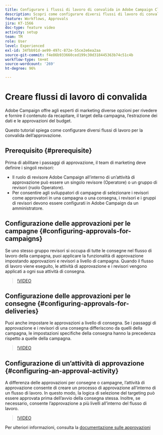 ```yaml
---
title: Configurare i flussi di lavoro di convalida in Adobe Campaign Classic
description: Scopri come configurare diversi flussi di lavoro di convalida dell’approvazione.
feature: Workflows, Approvals
jira: KT-1566
doc-type: feature video
activity: setup
team: TM
role: User
level: Experienced
exl-id: 34fbb91d-ae99-497c-872e-55ce2e6ea2aa
source-git-commit: f4e86b933660ced199c30d318445363b74c51c4b
workflow-type: tm+mt
source-wordcount: '269'
ht-degree: 96%

---
```



# Creare flussi di lavoro di convalida

Adobe Campaign offre agli esperti di marketing diverse opzioni per rivedere e fornire il contenuto da recapitare, il target della campagna, l’estrazione dei dati e le approvazioni del budget.

Questo tutorial spiega come configurare diversi flussi di lavoro per la convalida dell’approvazione.

## Prerequisito {#prerequisite}

Prima di abilitare i passaggi di approvazione, il team di marketing deve definire i singoli revisori:

* Il ruolo di revisore Adobe Campaign all’interno di un’attività di approvazione può essere un singolo revisore (Operatore) o un gruppo di revisori (ruolo Operatore).
* Per consentire agli sviluppatori di campagne di selezionare i revisori come approvatori in una campagna o una consegna, i revisori e i gruppi di revisori devono essere configurati in Adobe Campaign da un amministratore.

## Configurazione delle approvazioni per le campagne  {#configuring-approvals-for-campaigns}

Se uno stesso gruppo revisori si occupa di tutte le consegne nel flusso di lavoro della campagna, puoi applicare la funzionalità di approvazione impostando approvazioni e revisori a livello di campagna. Quando il flusso di lavoro viene eseguito, le attività di approvazione e i revisori vengono applicati a ogni sua attività di consegna.

>[!VIDEO](https://video.tv.adobe.com/v/25175?quality=12&learn=on)

## Configurazione delle approvazioni per le consegne  {#configuring-approvals-for-deliveries}

Puoi anche impostare le approvazioni a livello di consegna. Se i passaggi di approvazione e i revisori di una consegna differiscono da quelli della campagna, le impostazioni specifiche della consegna hanno la precedenza rispetto a quelle della campagna.

>[!VIDEO](https://video.tv.adobe.com/v/25176?quality=12&learn=on)

## Configurazione di un’attività di approvazione  {#configuring-an-approval-activity}

A differenza delle approvazioni per consegne o campagne, l’attività di approvazione consente di creare un processo di approvazione all’interno di un flusso di lavoro. In questo modo, la logica di selezione del targeting può essere approvata prima dell’avvio della consegna stessa. Inoltre, se necessario, consente l’approvazione a più livelli all’interno del flusso di lavoro.

>[!VIDEO](https://video.tv.adobe.com/v/25174?quality=12&learn=on)

Per ulteriori informazioni, consulta la [documentazione sulle approvazioni](https://experienceleague.adobe.com/docs/campaign-classic/using/automating-with-workflows/flow-control-activities/approval.html?lang=it)
